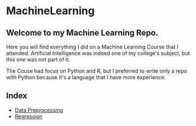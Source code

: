 # MachineLearning


## Welcome to my Machine Learning Repo.
Here you will find everything I did on a Machine Learning Course that I attended.
Artificial Intelligence was indeed one of my college's subject, but this one was not part of it.

The Couse had focus on Python and R, but I preferred to write only a repo with Python because it's a language that I have more experience.

## Index
 - <a href="https://github.com/janpeter123/MachineLearning/tree/main/Data%20Preprocessing"> Data Preprocessing </a>
 - <a href="https://github.com/janpeter123/MachineLearning/tree/main/Regression"> Regression </a>
